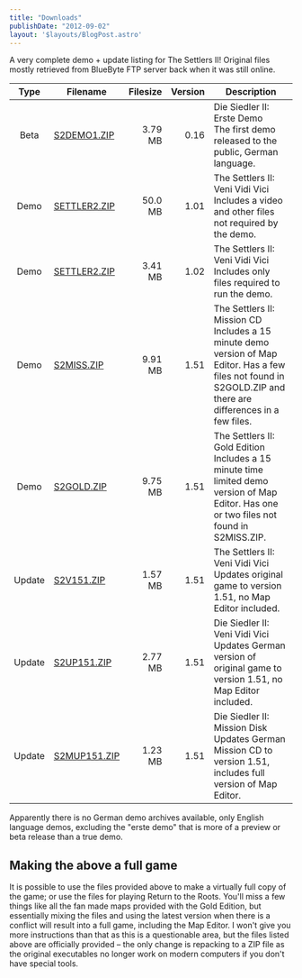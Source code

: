 ```yaml
---
title: "Downloads"
publishDate: "2012-09-02"
layout: '$layouts/BlogPost.astro'
---
```


A very complete demo + update listing for The Settlers II! Original files mostly retrieved from BlueByte FTP server back when it was still online.

| Type | Filename | Filesize | Version | Description |
| :---: | --- | ---: | ---: | --- |
| Beta | [S2DEMO1.ZIP](/wp-content/uploads/2012/09/s2demo1.zip) | 3.79 MB | 0.16 | Die Siedler II: Erste Demo<br />The first demo released to the public, German language. |
| Demo | [SETTLER2.ZIP](/downloads/demo/settler2_v101.zip) | 50.0 MB | 1.01 | The Settlers II: Veni Vidi Vici<br />Includes a video and other files not required by the demo. |
| Demo | [SETTLER2.ZIP](/wp-content/uploads/2012/09/settler2_v102.zip) | 3.41 MB | 1.02 | The Settlers II: Veni Vidi Vici<br />Includes only files required to run the demo. |
| Demo | [S2MISS.ZIP](/wp-content/uploads/2012/09/s2miss.zip) | 9.91 MB | 1.51 | The Settlers II: Mission CD<br />Includes a 15 minute demo version of Map Editor. Has a few files not found in S2GOLD.ZIP and there are differences in a few files. |
| Demo | [S2GOLD.ZIP](/wp-content/uploads/2012/09/s2gold.zip) | 9.75 MB | 1.51 | The Settlers II: Gold Edition<br />Includes a 15 minute time limited demo version of Map Editor. Has one or two files not found in S2MISS.ZIP. |
| Update | [S2V151.ZIP](/wp-content/uploads/2012/09/s2v151.zip) | 1.57 MB | 1.51 | The Settlers II: Veni Vidi Vici<br />Updates original game to version 1.51, no Map Editor included. |
| Update | [S2UP151.ZIP](/wp-content/uploads/2012/09/s2up151.zip) | 2.77 MB | 1.51 | Die Siedler II: Veni Vidi Vici<br />Updates German version of original game to version 1.51, no Map Editor included. |
| Update | [S2MUP151.ZIP](/wp-content/uploads/2012/09/s2mup151.zip) | 1.23 MB | 1.51 | Die Siedler II: Mission Disk<br />Updates German Mission CD to version 1.51, includes full version of Map Editor. |

Apparently there is no German demo archives available, only English language demos, excluding the "erste demo" that is more of a preview or beta release than a true demo.

## Making the above a full game

It is possible to use the files provided above to make a virtually full copy of the game; or use the files for playing Return to the Roots. You'll miss a few things like all the fan made maps provided with the Gold Edition, but essentially mixing the files and using the latest version when there is a conflict will result into a full game, including the Map Editor. I won't give you more instructions than that as this is a questionable area, but the files listed above are officially provided – the only change is repacking to a ZIP file as the original executables no longer work on modern computers if you don't have special tools.
